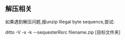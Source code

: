 ## 解压相关

如果遇到解压问题,报unzip Illegal byte sequence,尝试:

ditto -V -x -k --sequesterRsrc filename.zip [目标文件夹]

